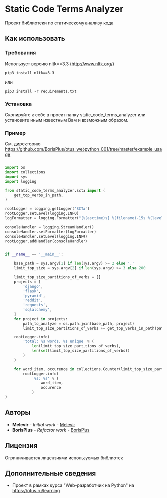 # Static Code Terms Analyzer

Проект библиотеки по статическому анализу кода

## Как использовать

### Требования

Использует версию nltk==3.3 (http://www.nltk.org/)

```
pip3 install nltk==3.3
```

или

```
pip3 install -r requirements.txt
```

### Установка

Скопируйте к себе в проект папку static_code_terms_analyzer или установите иным известным Вам и возможным образом.

### Пример

См. директорию https://github.com/BorisPlus/otus_webpython_001/tree/master/example_usage

```python

import os
import collections
import sys
import logging

from static_code_terms_analyzer.scta import (
    get_top_verbs_in_path,
)

rootLogger = logging.getLogger('SCTA')
rootLogger.setLevel(logging.INFO)
logFormatter = logging.Formatter("[%(asctime)s] %(filename)-15s %(levelname)-8s %(message)s")

consoleHandler = logging.StreamHandler()
consoleHandler.setFormatter(logFormatter)
consoleHandler.setLevel(logging.INFO)
rootLogger.addHandler(consoleHandler)


if __name__ == '__main__':

    base_path = sys.argv[1] if len(sys.argv) >= 2 else '.'
    limit_top_size = sys.argv[2] if len(sys.argv) >= 3 else 200

    limit_top_size_partitions_of_verbs = []
    projects = [
        'django',
        'flask',
        'pyramid',
        'reddit',
        'requests',
        'sqlalchemy',
    ]
    for project in projects:
        path_to_analyze = os.path.join(base_path, project)
        limit_top_size_partitions_of_verbs += get_top_verbs_in_path(path_to_analyze)

    rootLogger.info(
        'total: %s words, %s unique' % (
            len(limit_top_size_partitions_of_verbs),
            len(set(limit_top_size_partitions_of_verbs))
        )
    )

    for word_item, occurence in collections.Counter(limit_top_size_partitions_of_verbs).most_common(limit_top_size):
        rootLogger.info(
            '%s: %s' % (
                word_item,
                occurence
            )
)

```


## Авторы

* **Melevir** - *Initial work* - [Melevir](https://gist.github.com/Melevir/5754a1b553eb11839238e43734d0eb79)
* **BorisPlus** - *Refactor work* - [BorisPlus](https://github.com/BorisPlus/otus_webpython_001)

## Лицензия

Огриничивается лицензиями используемых библиотек

## Дополнительные сведения

* Проект в рамках курса "Web-разработчик на Python" на https://otus.ru/learning

